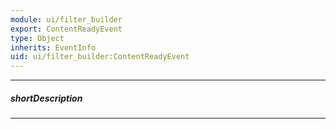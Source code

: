 ```yaml
---
module: ui/filter_builder
export: ContentReadyEvent
type: Object
inherits: EventInfo
uid: ui/filter_builder:ContentReadyEvent
---
```

---
##### shortDescription
<!-- Description goes here -->

---
<!-- Description goes here -->